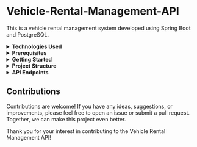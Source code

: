 # Vehicle-Rental-Management-API

This is a vehicle rental management system developed using Spring Boot and PostgreSQL.

<details>
  <summary><b>Technologies Used</b></summary>

- Java
- Spring Boot
- Spring Data JPA
- PostgreSQL
- Postman (For API testing)

</details>
<details>
  <summary><b>Prerequisites</b></summary>

- Java Development Kit (JDK) 8 or higher
- Maven
- PostgreSQL database

</details>

<details>
<summary><b>Getting Started</b></summary>

To get started with this project, follow the instructions below:

1. Clone the repository.
  ```bash
git clone <repository-url>
  ```
2. Install the necessary dependencies.
  ```bash
  mvn install
  ```
3. Configure the database connection.
  ```bash
  spring.datasource.url=jdbc:postgresql://localhost:5432/your-data-base-name
  spring.datasource.username=username
  spring.datasource.password=password
  ```
4. Build and run the application.
  ```bash
  mvn spring-boot:run
  ```
  5. The application will start running at http://localhost:8080.
</details>
  
<details>
<summary><b>Project Structure</b></summary>

```bash
Project Structure
├── src
│   ├── main
│   │   ├── java
│   │   │   └── com.example.vehiclerental
│   │   │       ├── controller # Contains the REST API controllers
│   │   │       ├── model # Contains the entity classes
│   │   │       ├── repository # Contains the Spring Data JPA repositories
│   │   │       ├── service # Contains the service classes
│   │   │       └── VehicleRentalApplication.java # Main application class
│   │   └── resources
│   │       └── application.properties # Configuration file
│   └── test
│       └── java
│           └── com.example.vehiclerental
│               ├── controller # Contains the controller unit tests
│               └── service # Contains the service unit tests
└── pom.xml

```
</details>
  <details>
  <summary><b>API Endpoints</b></summary>

The following API endpoints are available:

- GET: Retrieves all vehicles.
    ```bash
    http://localhost:8080/vehicles
    ```
- GET : Retrieves a vehicle by ID.
    ```bash
    http://localhost:8080/vehicles/{{id}}
    ```
- GET : Retrieves vehicles by make.
    ```bash
    http://localhost:8080/vehicles/make/{{make}}
    ```
- GET : Retrieves vehicles by model.
    ```bash
    http://localhost:8080/vehicles/model/{{model}}
    ```
- GET : Retrieves vehicles by year.
    ```bash
    http://localhost:8080/vehicles/year/{{year}}
    ```
- POST : Creates a new vehicle.
    ```bash
    http://localhost:8080/vehicles/vehicles/post
    ```
- PUT /vehicles/{id}: Updates an existing vehicle.
    ```bash
    http://localhost:8080/vehicles/{{id}}
    ```
- DELETE : Deletes a vehicle by ID.
    ```bash
    http://localhost:8080/vehicles/{{id}}
    ```
All these endpoints are tested using Postman.
</details>

  
## Contributions

Contributions are welcome! If you have any ideas, suggestions, or improvements, please feel free to open an issue or submit a pull request. Together, we can make this project even better.

Thank you for your interest in contributing to the Vehicle Rental Management API!

  


